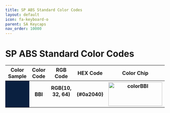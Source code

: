 ```yaml
---
title: SP ABS Standard Color Codes
layout: default
icon: fa-keyboard-o
parent: SA Keycaps
nav_order: 10000
---
```


# SP ABS Standard Color Codes

<table style="width:100%">
  <tr>
    <th>Color Sample</th>
    <th>Color Code</th>
    <th>RGB Code</th>
    <th>HEX Code</th>
    <th>Color Chip</th>
  </tr>
  <tr>
    <th style="background-color: rgb(10, 32, 64)">&#160;</th>
    <th><b> BBI </b></th>
    <th>RGB(10, 32, 64) &#173;</th>
    <th>(#0a2040)</th>
    <th><img src="{{ 'assets/images/sa-keycaps/SP_ColorCodes/abs/SP_Abs_ColorCodes_BBI.png' | relative_url }}" alt="colorBBI" height="    75" width="170"></th>
  </tr>
</table>
